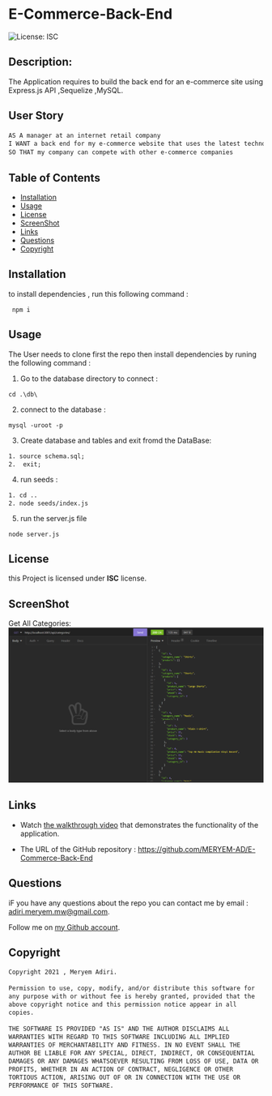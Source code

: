 # E-Commerce-Back-End

  ![License: ISC](https://img.shields.io/badge/license-ISC-green)
  ## Description:
  The Application requires to build the back end for an e-commerce site using Express.js  API ,Sequelize ,MySQL.

  ## User Story

```md
AS A manager at an internet retail company
I WANT a back end for my e-commerce website that uses the latest technologies
SO THAT my company can compete with other e-commerce companies
```

  ## Table of Contents 
  - [Installation](#installation)
  - [Usage](#usage)
  - [License](#license)
  - [ScreenShot](#screenShot)
  - [Links](#links)
  - [Questions](#questions)
  - [Copyright](#copyright)
  ## Installation
  to install dependencies , run this following command :
``` 
 npm i
 ```
  ## Usage
The User needs to clone first the repo then install dependencies by runing the following command :


1. Go to the database directory to connect :

 ``` 
cd .\db\
 ```

2. connect to the database :

 ``` 
mysql -uroot -p
 ```

3. Create database and tables  and exit fromd the DataBase:

  ``` 
1. source schema.sql;
2.  exit;

 ```
4.  run seeds :

  ``` 
 1. cd ..
 2. node seeds/index.js

 ```

5. run the server.js file
  ``` 
node server.js
 ```

  ## License
  this Project is licensed under **ISC** license.
  
  ## ScreenShot 

Get All Categories:
  ![All_Cteg](./screenshots/All_Cteg.png) 

  ## Links

  * Watch [the walkthrough video](https://drive.google.com/file/d/1avpIVCUPCC9kAbydm0pkSB2fF0kuBmj0/view) that demonstrates the functionality of the application.

  * The URL of the GitHub repository : https://github.com/MERYEM-AD/E-Commerce-Back-End 
  ## Questions
  iF you have any questions about the repo you can contact me by email : adiri.meryem.mw@gmail.com.

  Follow me on [my Github account](https://github.com/MERYEM-AD).
  ## Copyright
 
```
Copyright 2021 , Meryem Adiri.

Permission to use, copy, modify, and/or distribute this software for any purpose with or without fee is hereby granted, provided that the above copyright notice and this permission notice appear in all copies.

THE SOFTWARE IS PROVIDED "AS IS" AND THE AUTHOR DISCLAIMS ALL WARRANTIES WITH REGARD TO THIS SOFTWARE INCLUDING ALL IMPLIED WARRANTIES OF MERCHANTABILITY AND FITNESS. IN NO EVENT SHALL THE AUTHOR BE LIABLE FOR ANY SPECIAL, DIRECT, INDIRECT, OR CONSEQUENTIAL DAMAGES OR ANY DAMAGES WHATSOEVER RESULTING FROM LOSS OF USE, DATA OR PROFITS, WHETHER IN AN ACTION OF CONTRACT, NEGLIGENCE OR OTHER TORTIOUS ACTION, ARISING OUT OF OR IN CONNECTION WITH THE USE OR PERFORMANCE OF THIS SOFTWARE.

```
